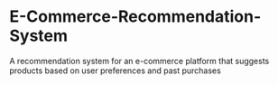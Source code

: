 # E-Commerce-Recommendation-System
A recommendation system for an e-commerce platform that suggests products based on user preferences and past purchases
